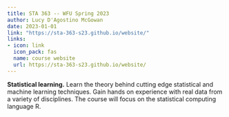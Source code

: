 ```yaml
---
title: STA 363 -- WFU Spring 2023
author: Lucy D'Agostino McGowan
date: 2023-01-01
link: "https://sta-363-s23.github.io/website/"
links: 
- icon: link
  icon_pack: fas
  name: course website
  url: https://sta-363-s23.github.io/website/
---
```


**Statistical learning.** Learn the theory behind cutting edge statistical and machine learning techniques. Gain hands on experience with real data from a variety of disciplines. The course will focus on the statistical computing language R.
